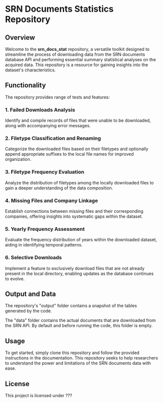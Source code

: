 # SRN Documents Statistics Repository

## Overview

Welcome to the **srn_docs_stat** repository, a versatile toolkit designed to streamline the process of downloading data from the SRN documents database API and performing essential summary statistical analyses on the acquired data. This repository is a resource for gaining insights into the dataset's characteristics.

## Functionality

The repository provides range of tests and features:

### 1. Failed Downloads Analysis

Identify and compile records of files that were unable to be downloaded, along with accompanying error messages.

### 2. Filetype Classification and Renaming

Categorize the downloaded files based on their filetypes and optionally append appropriate suffixes to the local file names for improved organization.

### 3. Filetype Frequency Evaluation

Analyze the distribution of filetypes among the locally downloaded files to gain a deeper understanding of the data composition.

### 4. Missing Files and Company Linkage

Establish connections between missing files and their corresponding companies, offering insights into systematic gaps within the dataset.

### 5. Yearly Frequency Assessment

Evaluate the frequency distribution of years within the downloaded dataset, aiding in identifying temporal patterns.

### 6. Selective Downloads

Implement a feature to exclusively download files that are not already present in the local directory, enabling updates as the database continues to evolve.

## Output and Data

The repository's "output" folder contains a snapshot of the tables generated by the code.

The "data" folder contains the actual documents that are downloaded from the SRN API. By default and before running the code, this folder is empty. 

## Usage

To get started, simply clone this repository and follow the provided instructions in the documentation. This repository seeks to help researchers to understand the power and limitations of the SRN documents data with ease.

## License

This project is licensed under ??? 
